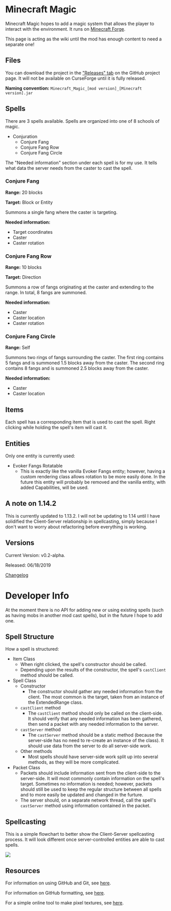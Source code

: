# Minecraft Magic
Minecraft Magic hopes to add a magic system that allows the player to interact with the environment. It runs on [Minecraft Forge](https://files.minecraftforge.net/maven/net/minecraftforge/forge/index_1.13.2.html).

This page is acting as the wiki until the mod has enough content to need a separate one!

## Files
You can download the project in the ["Releases" tab](https://github.com/TheKingElessar/Minecraft-Magic/releases) on the GitHub project page. It will not be available on CurseForge until it is fully released.

**Naming convention:** `Minecraft_Magic_[mod version]_[Minecraft version].jar`

## Spells
There are 3 spells available. Spells are organized into one of 8 schools of magic.
- Conjuration
  - Conjure Fang
  - Conjure Fang Row
  - Conjure Fang Circle
  
The "Needed information" section under each spell is for my use. It tells what data the server needs from the caster to cast the spell.

### Conjure Fang
**Range:** 20 blocks

**Target:** Block or Entity

Summons a single fang where the caster is targeting.

**Needed information:**
* Target coordinates
* Caster
* Caster rotation

### Conjure Fang Row
**Range:** 10 blocks

**Target:** Direction

Summons a row of fangs originating at the caster and extending to the range. In total, 8 fangs are summoned.

**Needed information:**
* Caster
* Caster location
* Caster rotation

### Conjure Fang Circle
**Range:** Self

Summons two rings of fangs surrounding the caster. The first ring contains 5 fangs and is summoned 1.5 blocks away from the caster. The second ring contains 8 fangs and is summoned 2.5 blocks away from the caster.

**Needed information:**
* Caster
* Caster location

## Items
Each spell has a corresponding item that is used to cast the spell. Right clicking while holding the spell's item will cast it.

## Entities
Only one entity is currently used:
- Evoker Fangs Rotatable
  - This is exactly like the vanilla Evoker Fangs entity; however, having a custom rendering class allows rotation to be more easily done. In the future this entity will probably be removed and the vanilla entity, with added Capabilities, will be used.

## A note on 1.14.2
This is currently updated to 1.13.2. I will not be updating to 1.14 until I have solidified the Client-Server relationship in spellcasting, simply because I don't want to worry about refactoring before everything is working.

## Versions
Current Version: v0.2-alpha.

Released: 06/18/2019

[Changelog](CHANGELOG.md)

# Developer Info
At the moment there is no API for adding new or using existing spells (such as having mobs in another mod cast spells), but in the future I hope to add one.

## Spell Structure
How a spell is structured:
- Item Class
  - When right clicked, the spell's constructor should be called.
  - Depending upon the results of the constructor, the spell's `castClient` method should be called.
- Spell Class
  - Constructor
    - The constructor should gather any needed information from the client. The most common is the target, taken from an instance of the ExtendedRange class.
  - `castClient` method
    - The `castClient` method should only be called on the client-side. It should verify that any needed information has been gathered, then send a packet with any needed information to the server.
  - `castServer` method
    - The `castServer` method should be a static method (because the server-side has no need to re-create an instance of the class). It should use data from the server to do all server-side work.
  - Other methods
    - Most spells should have server-side work split up into several methods, as they will be more complicated.
- Packet Class
  - Packets should include information sent from the client-side to the server-side. It will most commonly contain information on the spell's target. Sometimes no information is needed; however, packets should still be used to keep the regular structure between all spells and to more easily be updated and changed in the furture.
  - The server should, on a separate network thread, call the spell's `castServer` method using information contained in the packet.

## Spellcasting
This is a simple flowchart to better show the Client-Server spellcasting process. It will look different once server-controlled entities are able to cast spells.

![](https://svgur.com/i/Eh1.svg)

## Resources
For information on using GitHub and Git, see [here](https://product.hubspot.com/blog/git-and-github-tutorial-for-beginners).

For information on GitHub formatting, see [here](https://help.github.com/en/articles/basic-writing-and-formatting-syntax).

For a simple online tool to make pixel textures, see [here](https://www.pixilart.com/draw).